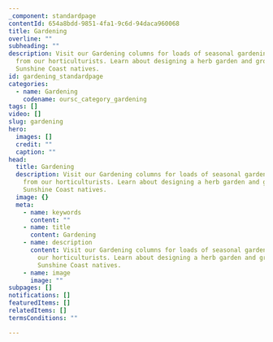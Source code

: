 ```yaml
---
_component: standardpage
contentId: 654a8bdd-9851-4fa1-9c6d-94daca960068
title: Gardening
overline: ""
subheading: ""
description: Visit our Gardening columns for loads of seasonal gardening tips
  from our horticulturists. Learn about designing a herb garden and growing
  Sunshine Coast natives.
id: gardening_standardpage
categories:
  - name: Gardening
    codename: oursc_category_gardening
tags: []
video: []
slug: gardening
hero:
  images: []
  credit: ""
  caption: ""
head:
  title: Gardening
  description: Visit our Gardening columns for loads of seasonal gardening tips
    from our horticulturists. Learn about designing a herb garden and growing
    Sunshine Coast natives.
  image: {}
  meta:
    - name: keywords
      content: ""
    - name: title
      content: Gardening
    - name: description
      content: Visit our Gardening columns for loads of seasonal gardening tips from
        our horticulturists. Learn about designing a herb garden and growing
        Sunshine Coast natives.
    - name: image
      image: ""
subpages: []
notifications: []
featuredItems: []
relatedItems: []
termsConditions: ""

---
```

